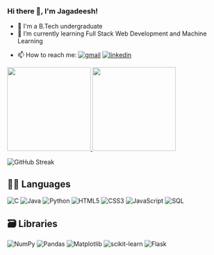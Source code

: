 ### Hi there 👋, I'm Jagadeesh!

<!--
**UndavalliJagadeesh/undavallijagadeesh** is a ✨ _special_ ✨ repository because its `README.md` (this file) appears on your GitHub profile.

Here are some ideas to get you started:

- 🔭 I’m currently working ...
-->
- 🏫 I'm a B.Tech undergraduate
- 🌱 I’m currently learning Full Stack Web Development and Machine Learning
 <!--
- 👯 I’m looking to collaborate on ...
- 🤔 I’m looking for help with ...
- 💬 Ask me about ...
-->

- 📫 How to reach me:
[![gmail](https://user-images.githubusercontent.com/84311163/171583905-e7ca799a-f0ab-4050-93cf-a5c193de08e2.svg)](mailto:20pa1a05h6@vishnu.edu.in)
[![linkedin](https://user-images.githubusercontent.com/84311163/169548532-c5ea6e41-60c3-4c63-ba98-7a297cabce8b.svg)](https://www.linkedin.com/in/jagadeeshundavalli)


<a href="https://github.com/undavallijagadeesh/">
  <img  src="https://github-readme-stats.vercel.app/api?username=undavallijagadeesh&theme=highcontrast&show_icons=true&hide_border=true" height="192px" />
</a>
<a href="https://github.com/undavallijagadeesh/">
  <img  src="https://github-readme-stats.vercel.app/api/top-langs/?username=undavallijagadeesh&layout=compact&hide_border=true"  height="192px"/>
</a>

![GitHub Streak](https://streak-stats.demolab.com/?user=UndavalliJagadeesh&theme=dark)

## 👨‍💻 Languages
![C](https://img.shields.io/badge/c-%2300599C.svg?style=for-the-badge&logo=c&logoColor=white)
![Java](https://img.shields.io/badge/java-%23ED8B00.svg?style=for-the-badge&logo=java&logoColor=white)
	![Python](https://img.shields.io/badge/python-3670A0?style=for-the-badge&logo=python&logoColor=ffdd54)
 ![HTML5](https://img.shields.io/badge/html5-%23E34F26.svg?style=for-the-badge&logo=html5&logoColor=white)
 	![CSS3](https://img.shields.io/badge/css3-%231572B6.svg?style=for-the-badge&logo=css3&logoColor=white)
  	![JavaScript](https://img.shields.io/badge/javascript-%23323330.svg?style=for-the-badge&logo=javascript&logoColor=%23F7DF1E)
![SQL](https://img.shields.io/badge/sql-%2307405e.svg?style=for-the-badge&logo=sql&logoColor=white)

## 🗃 Libraries
![NumPy](https://img.shields.io/badge/numpy-%23013243.svg?style=for-the-badge&logo=numpy&logoColor=white)
![Pandas](https://img.shields.io/badge/pandas-%23150458.svg?style=for-the-badge&logo=pandas&logoColor=white)
![Matplotlib](https://img.shields.io/badge/Matplotlib-%23ffffff.svg?style=for-the-badge&logo=Matplotlib&logoColor=black)
![scikit-learn](https://img.shields.io/badge/scikit--learn-%23F7931E.svg?style=for-the-badge&logo=scikit-learn&logoColor=white)
![Flask](https://img.shields.io/badge/flask-%23000.svg?style=for-the-badge&logo=flask&logoColor=white)



